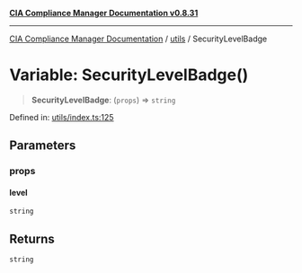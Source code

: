 [**CIA Compliance Manager Documentation v0.8.31**](../../README.md)

***

[CIA Compliance Manager Documentation](../../modules.md) / [utils](../README.md) / SecurityLevelBadge

# Variable: SecurityLevelBadge()

> **SecurityLevelBadge**: (`props`) => `string`

Defined in: [utils/index.ts:125](https://github.com/Hack23/cia-compliance-manager/blob/85c025371255f412469ec0119911b7cb143a6212/src/utils/index.ts#L125)

## Parameters

### props

#### level

`string`

## Returns

`string`
